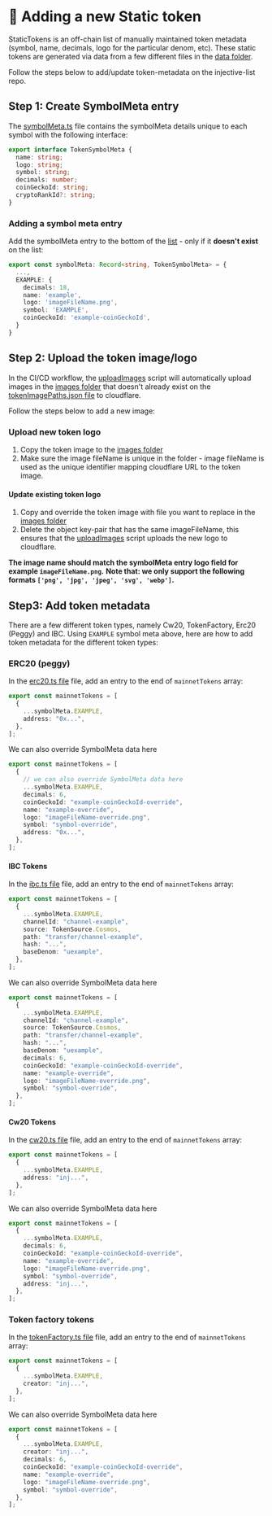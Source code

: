 # 📜 Adding a new Static token

StaticTokens is an off-chain list of manually maintained token metadata (symbol, name, decimals, logo for the particular denom, etc).
These static tokens are generated via data from a few different files in the [data folder](./ts-scripts/data/).

Follow the steps below to add/update token-metadata on the injective-list repo.

## Step 1: Create SymbolMeta entry

The [symbolMeta.ts](./ts-scripts/data/symbolMeta.ts) file contains the symbolMeta details unique to each symbol with the following interface:

```ts
export interface TokenSymbolMeta {
  name: string;
  logo: string;
  symbol: string;
  decimals: number;
  coinGeckoId: string;
  cryptoRankId?: string;
}
```

### Adding a symbol meta entry

Add the symbolMeta entry to the bottom of the [list](./ts-scripts/data/symbolMeta.ts) - only if it **doesn't exist** on the list:

```ts
export const symbolMeta: Record<string, TokenSymbolMeta> = {
  ...,
  EXAMPLE: {
    decimals: 18,
    name: 'example',
    logo: 'imageFileName.png',
    symbol: 'EXAMPLE',
    coinGeckoId: 'example-coinGeckoId',
  }
}
```

## Step 2: Upload the token image/logo

In the CI/CD workflow, the [uploadImages](./ts-scripts/uploadImages.ts) script will automatically upload images in the [images folder](./ts-scripts/images/) that doesn't already exist on the [tokenImagePaths.json file](./data/tokenImagePaths.json) to cloudflare.

Follow the steps below to add a new image:

### Upload new token logo

1. Copy the token image to the [images folder](./ts-scripts/images/)
2. Make sure the image fileName is unique in the folder - image fileName is used as the unique identifier mapping cloudflare URL to the token image.

#### Update existing token logo

1. Copy and override the token image with file you want to replace in the [images folder](./ts-scripts/images/)
2. Delete the object key-pair that has the same imageFileName, this ensures that the [uploadImages](./ts-scripts/uploadImages.ts) script uploads the new logo to cloudflare.

**The image name should match the symbolMeta entry logo field for example `imageFileName.png`.**
**Note that: we only support the following formats `['png', 'jpg', 'jpeg', 'svg', 'webp']`.**

## Step3: Add token metadata

There are a few different token types, namely Cw20, TokenFactory, Erc20 (Peggy) and IBC.
Using `EXAMPLE` symbol meta above, here are how to add token metadata for the different token types:

### ERC20 (peggy)

In the [erc20.ts file](./ts-scripts/data/erc20.ts) file, add an entry to the end of `mainnetTokens` array:

```ts
export const mainnetTokens = [
  {
    ...symbolMeta.EXAMPLE,
    address: "0x...",
  },
];
```

We can also override SymbolMeta data here

```ts
export const mainnetTokens = [
  {
    // we can also override SymbolMeta data here
    ...symbolMeta.EXAMPLE,
    decimals: 6,
    coinGeckoId: "example-coinGeckoId-override",
    name: "example-override",
    logo: "imageFileName-override.png",
    symbol: "symbol-override",
    address: "0x...",
  },
];
```

#### IBC Tokens

In the [ibc.ts file](./ts-scripts/data/ibc.ts) file, add an entry to the end of `mainnetTokens` array:

```ts
export const mainnetTokens = [
  {
    ...symbolMeta.EXAMPLE,
    channelId: "channel-example",
    source: TokenSource.Cosmos,
    path: "transfer/channel-example",
    hash: "...",
    baseDenom: "uexample",
  },
];
```

We can also override SymbolMeta data here

```ts
export const mainnetTokens = [
  {
    ...symbolMeta.EXAMPLE,
    channelId: "channel-example",
    source: TokenSource.Cosmos,
    path: "transfer/channel-example",
    hash: "...",
    baseDenom: "uexample",
    decimals: 6,
    coinGeckoId: "example-coinGeckoId-override",
    name: "example-override",
    logo: "imageFileName-override.png",
    symbol: "symbol-override",
  },
];
```

#### Cw20 Tokens

In the [cw20.ts file](./ts-scripts/data/cw20.ts) file, add an entry to the end of `mainnetTokens` array:

```ts
export const mainnetTokens = [
  {
    ...symbolMeta.EXAMPLE,
    address: "inj...",
  },
];
```

We can also override SymbolMeta data here

```ts
export const mainnetTokens = [
  {
    ...symbolMeta.EXAMPLE,
    decimals: 6,
    coinGeckoId: "example-coinGeckoId-override",
    name: "example-override",
    logo: "imageFileName-override.png",
    symbol: "symbol-override",
    address: "inj...",
  },
];
```

### Token factory tokens

In the [tokenFactory.ts file](./ts-scripts/data/tokenFactory.ts) file, add an entry to the end of `mainnetTokens` array:

```ts
export const mainnetTokens = [
  {
    ...symbolMeta.EXAMPLE,
    creator: "inj...",
  },
];
```

We can also override SymbolMeta data here

```ts
export const mainnetTokens = [
  {
    ...symbolMeta.EXAMPLE,
    creator: "inj...",
    decimals: 6,
    coinGeckoId: "example-coinGeckoId-override",
    name: "example-override",
    logo: "imageFileName-override.png",
    symbol: "symbol-override",
  },
];
```

